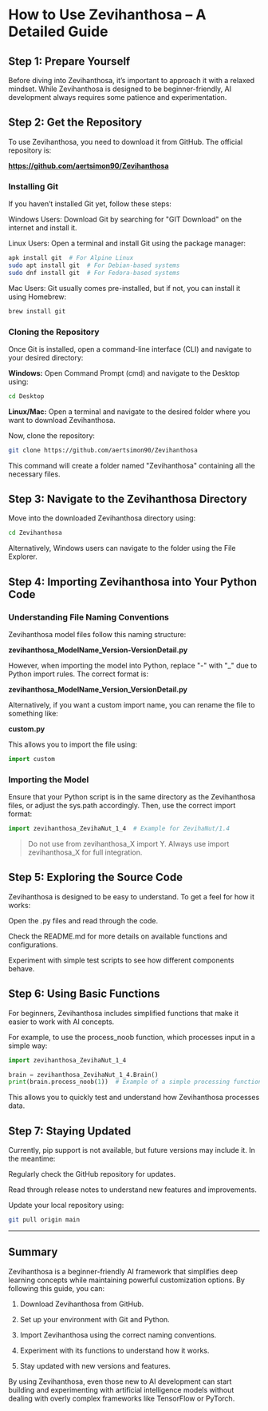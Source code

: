 # How to Use Zevihanthosa – A Detailed Guide

## Step 1: Prepare Yourself

Before diving into Zevihanthosa, it’s important to approach it with a relaxed mindset. While Zevihanthosa is designed to be beginner-friendly, AI development always requires some patience and experimentation.

## Step 2: Get the Repository

To use Zevihanthosa, you need to download it from GitHub. The official repository is:

**https://github.com/aertsimon90/Zevihanthosa**

### Installing Git

If you haven’t installed Git yet, follow these steps:

Windows Users: Download Git by searching for "GIT Download" on the internet and install it.

Linux Users: Open a terminal and install Git using the package manager:

```bash
apk install git  # For Alpine Linux  
sudo apt install git  # For Debian-based systems  
sudo dnf install git  # For Fedora-based systems
```

Mac Users: Git usually comes pre-installed, but if not, you can install it using Homebrew:

```bash
brew install git
```

### Cloning the Repository

Once Git is installed, open a command-line interface (CLI) and navigate to your desired directory:

**Windows:**
Open Command Prompt (cmd) and navigate to the Desktop using:

```bash
cd Desktop
```

**Linux/Mac:**
Open a terminal and navigate to the desired folder where you want to download Zevihanthosa.


Now, clone the repository:

```bash
git clone https://github.com/aertsimon90/Zevihanthosa
```

This command will create a folder named "Zevihanthosa" containing all the necessary files.

## Step 3: Navigate to the Zevihanthosa Directory

Move into the downloaded Zevihanthosa directory using:

```bash
cd Zevihanthosa
```

Alternatively, Windows users can navigate to the folder using the File Explorer.

## Step 4: Importing Zevihanthosa into Your Python Code

### Understanding File Naming Conventions

Zevihanthosa model files follow this naming structure:

**zevihanthosa_ModelName_Version-VersionDetail.py**

However, when importing the model into Python, replace "-" with "_" due to Python import rules. The correct format is:

**zevihanthosa_ModelName_Version_VersionDetail.py**

Alternatively, if you want a custom import name, you can rename the file to something like:

**custom.py**

This allows you to import the file using:

```py
import custom
```

### Importing the Model

Ensure that your Python script is in the same directory as the Zevihanthosa files, or adjust the sys.path accordingly. Then, use the correct import format:

```py
import zevihanthosa_ZevihaNut_1_4  # Example for ZevihaNut/1.4
```

> Do not use from zevihanthosa_X import Y. Always use import zevihanthosa_X for full integration.

## Step 5: Exploring the Source Code

Zevihanthosa is designed to be easy to understand. To get a feel for how it works:

Open the .py files and read through the code.

Check the README.md for more details on available functions and configurations.

Experiment with simple test scripts to see how different components behave.

## Step 6: Using Basic Functions

For beginners, Zevihanthosa includes simplified functions that make it easier to work with AI concepts.

For example, to use the process_noob function, which processes input in a simple way:

```py
import zevihanthosa_ZevihaNut_1_4

brain = zevihanthosa_ZevihaNut_1_4.Brain()  
print(brain.process_noob(1))  # Example of a simple processing function
```

This allows you to quickly test and understand how Zevihanthosa processes data.

## Step 7: Staying Updated

Currently, pip support is not available, but future versions may include it. In the meantime:

Regularly check the GitHub repository for updates.

Read through release notes to understand new features and improvements.

Update your local repository using:

```bash
git pull origin main
```


---

## Summary

Zevihanthosa is a beginner-friendly AI framework that simplifies deep learning concepts while maintaining powerful customization options. By following this guide, you can:

1. Download Zevihanthosa from GitHub.


2. Set up your environment with Git and Python.


3. Import Zevihanthosa using the correct naming conventions.


4. Experiment with its functions to understand how it works.


5. Stay updated with new versions and features.



By using Zevihanthosa, even those new to AI development can start building and experimenting with artificial intelligence models without dealing with overly complex frameworks like TensorFlow or PyTorch.

